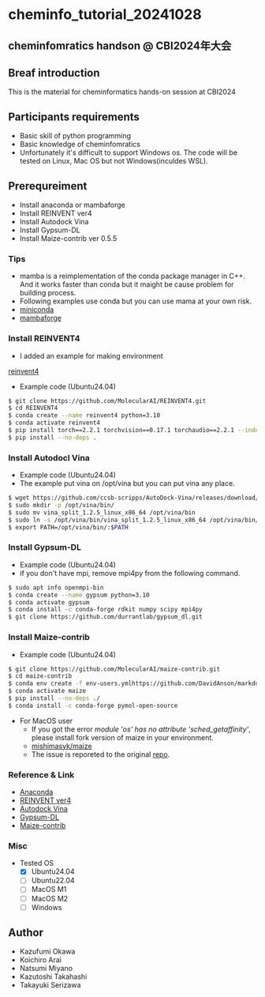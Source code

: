 # cheminfo_tutorial_20241028

## cheminfomratics handson @ CBI2024年大会

## Breaf introduction

 This is the material for cheminformatics hands-on session at CBI2024

## Participants requirements

- Basic skill of python programming
- Basic knowledge of cheminfomratics
- Unfortunately it's difficult to support Windows os. The code will be tested on Linux, Mac OS but not Windows(inculdes WSL).

## Prerequreiment

- Install anaconda or mambaforge
- Install REINVENT ver4
- Install Autodock Vina
- Install Gypsum-DL
- Install Maize-contrib ver 0.5.5

### Tips

- mamba is a reimplementation of the conda package manager in C++. And it works faster than conda but it maight be cause problem for building process.
- Following examples use conda but you can use mama at your own risk.
- [miniconda](https://docs.anaconda.com/miniconda/)
- [mambaforge](https://github.com/conda-forge/miniforge)

### Install REINVENT4

- I added an example for making environment

[reinvent4](https://github.com/MolecularAI/REINVENT4)

- Example code (Ubuntu24.04)

```bash
$ git clone https://github.com/MolecularAI/REINVENT4.git
$ cd REINVENT4
$ conda create --name reinvent4 python=3.10
$ conda activate reinvent4
$ pip install torch==2.2.1 torchvision==0.17.1 torchaudio==2.2.1 --index-url https://download.pytorch.org/whl/rocm5.7
$ pip install --no-deps .
```

### Install Autodocl Vina

- Example code (Ubuntu24.04)
- The example put vina on /opt/vina but you can put vina any place.

```bash
$ wget https://github.com/ccsb-scripps/AutoDock-Vina/releases/download/v1.2.5/vina_split_1.2.5_linux_x86_64
$ sudo mkdir -p /opt/vina/bin/
$ sudo mv vina_split_1.2.5_linux_x86_64 /opt/vina/bin
$ sudo ln -s /opt/vina/bin/vina_split_1.2.5_linux_x86_64 /opt/vina/bin/vina
$ export PATH=/opt/vina/bin/:$PATH
```

### Install Gypsum-DL

- Example code (Ubuntu24.04)
- if you don't have mpi, remove mpi4py from the following command.

```bash
$ sudo apt info openmpi-bin
$ conda create --name gypsum python=3.10
$ conda activate gypsum
$ conda install -c conda-forge rdkit numpy scipy mpi4py
$ git clone https://github.com/durrantlab/gypsum_dl.git
```

### Install Maize-contrib

- Example code (Ubuntu24.04)

```bash
$ git clone https://github.com/MolecularAI/maize-contrib.git
$ cd maize-contrib
$ conda env create -f env-users.ymlhttps://github.com/DavidAnson/markdownlint/blob/v0.35.0/doc/md014.md
$ conda activate maize
$ pip install --no-deps ./
$ conda install -c conda-forge pymol-open-source
```

- For MacOS user
  - If you got the error *module 'os' has no attribute 'sched_getaffinity'*, please install fork version of maize in your environment.
  - [mishimasyk/maize](https://github.com/Mishima-syk/maize/tree/public)
  - The issue is reporeted to the original [repo](https://github.com/MolecularAI/maize).

### Reference & Link

- [Anaconda](https://github.com/conda-forge/miniforge)
- [REINVENT ver4](https://jcheminf.biomedcentral.com/articles/10.1186/s13321-024-00812-5)
- [Autodock Vina](https://vina.scripps.edu/)
- [Gypsum-DL](https://jcheminf.biomedcentral.com/articles/10.1186/s13321-019-0358-3)
- [Maize-contrib](https://github.com/MolecularAI/maize-contrib)

### Misc

- Tested OS
  - [x] Ubuntu24.04
  - [ ] Ubuntu22.04
  - [ ] MacOS M1
  - [ ] MacOS M2
  - [ ] Windows

## Author

- Kazufumi Okawa
- Koichiro Arai
- Natsumi Miyano
- Kazutoshi Takahashi
- Takayuki Serizawa

